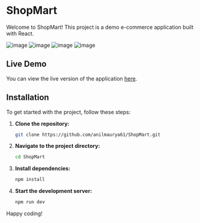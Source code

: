 # ShopMart

Welcome to ShopMart! This project is a demo e-commerce application built with React.

![image](https://github.com/user-attachments/assets/3d700151-f748-444b-bbd9-d8c6989f68bb)
![image](https://github.com/user-attachments/assets/9f9954fd-bb32-485d-915c-116234871749)
![image](https://github.com/user-attachments/assets/75c3cc9d-4fbe-43f8-9db0-6bd3e8719fea)
![image](https://github.com/user-attachments/assets/41bdcada-7841-4bd1-be27-6d0fb9e26aca)


## Live Demo

You can view the live version of the application [here](https://shop-mart-tau.vercel.app/).

## Installation

To get started with the project, follow these steps:

1. **Clone the repository:**

    ```bash
    git clone https://github.com/anilmaurya61/ShopMart.git
    ```

2. **Navigate to the project directory:**

    ```bash
    cd ShopMart
    ```

3. **Install dependencies:**

    ```bash
    npm install
    ```

4. **Start the development server:**

    ```bash
    npm run dev
    ```


Happy coding!
